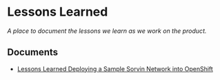# Lessons Learned

_A place to document the lessons we learn as we work on the product._

## Documents

* [Lessons Learned Deploying a Sample Sorvin Network into OpenShift](LessonsLearned-OpenShift.md)
